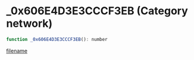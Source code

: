 # _0x606E4D3E3CCCF3EB (Category network)

```js
function _0x606E4D3E3CCCF3EB(): number
```

[filename](_0x606E4D3E3CCCF3EB_m.md ':include')
